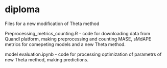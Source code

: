 # diploma
Files for a new modification of Theta method

Preprocessing_metrics_counting.R - code for downloading data from Quandl platform, making preprocessing and counting MASE, sMdAPE metrics for comepeting models and a new Theta method.

model evaluation.ipynb - code for processing optimization of parametrs of new Theta method, making predictions. 
